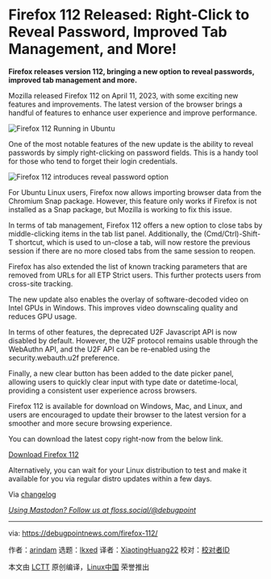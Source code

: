 [#]: subject: "Firefox 112 Released: Right-Click to Reveal Password, Improved Tab Management, and More!"
[#]: via: "https://debugpointnews.com/firefox-112/"
[#]: author: "arindam https://debugpointnews.com/author/dpicubegmail-com/"
[#]: collector: "lkxed"
[#]: translator: "XiaotingHuang22"
[#]: reviewer: " "
[#]: publisher: " "
[#]: url: " "

Firefox 112 Released: Right-Click to Reveal Password, Improved Tab Management, and More!
======

**Firefox releases version 112, bringing a new option to reveal passwords, improved tab management and more.**

Mozilla released Firefox 112 on April 11, 2023, with some exciting new features and improvements. The latest version of the browser brings a handful of features to enhance user experience and improve performance.

![Firefox 112 Running in Ubuntu][1]

One of the most notable features of the new update is the ability to reveal passwords by simply right-clicking on password fields. This is a handy tool for those who tend to forget their login credentials.

![Firefox 112 introduces reveal password option][2]

For Ubuntu Linux users, Firefox now allows importing browser data from the Chromium Snap package. However, this feature only works if Firefox is not installed as a Snap package, but Mozilla is working to fix this issue.

In terms of tab management, Firefox 112 offers a new option to close tabs by middle-clicking items in the tab list panel. Additionally, the (Cmd/Ctrl)-Shift-T shortcut, which is used to un-close a tab, will now restore the previous session if there are no more closed tabs from the same session to reopen.

Firefox has also extended the list of known tracking parameters that are removed from URLs for all ETP Strict users. This further protects users from cross-site tracking.

The new update also enables the overlay of software-decoded video on Intel GPUs in Windows. This improves video downscaling quality and reduces GPU usage.

In terms of other features, the deprecated U2F Javascript API is now disabled by default. However, the U2F protocol remains usable through the WebAuthn API, and the U2F API can be re-enabled using the security.webauth.u2f preference.

Finally, a new clear button has been added to the date picker panel, allowing users to quickly clear input with type date or datetime-local, providing a consistent user experience across browsers.

Firefox 112 is available for download on Windows, Mac, and Linux, and users are encouraged to update their browser to the latest version for a smoother and more secure browsing experience.

You can download the latest copy right-now from the below link.

[Download Firefox 112][3]

Alternatively, you can wait for your Linux distribution to test and make it available for you via regular distro updates within a few days.

Via [changelog][4]

[_Using Mastodon? Follow us at floss.social/@debugpoint_][5]

--------------------------------------------------------------------------------

via: https://debugpointnews.com/firefox-112/

作者：[arindam][a]
选题：[lkxed][b]
译者：[XiaotingHuang22](https://github.com/XiaotingHuang22)
校对：[校对者ID](https://github.com/校对者ID)

本文由 [LCTT](https://github.com/LCTT/TranslateProject) 原创编译，[Linux中国](https://linux.cn/) 荣誉推出

[a]: https://debugpointnews.com/author/dpicubegmail-com/
[b]: https://github.com/lkxed/
[1]: https://debugpointnews.com/wp-content/uploads/2023/04/Firefox-112-Running-in-Ubuntu.jpg
[2]: https://debugpointnews.com/wp-content/uploads/2023/04/Firefox-112-introduces-reveal-password-option.jpg
[3]: https://ftp.mozilla.org/pub/firefox/releases/112.0/
[4]: https://www.mozilla.org/en-US/firefox/112.0/releasenotes/
[5]: https://floss.social/@debugpoint
